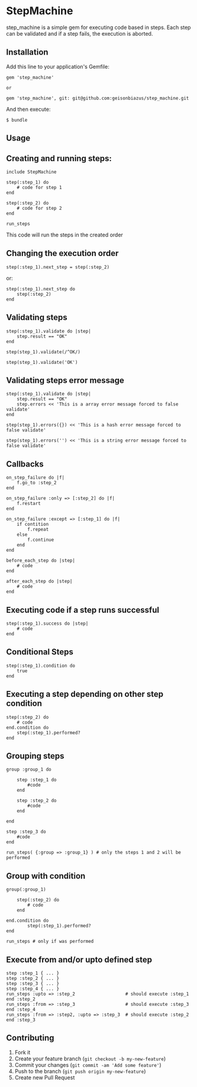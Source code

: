 # StepMachine

step_machine is a simple gem for executing code based in steps. Each step can be validated and if a step fails, the execution is aborted. 

## Installation

Add this line to your application's Gemfile:

    gem 'step_machine'

    or 
    
    gem 'step_machine', git: git@github.com:geisonbiazus/step_machine.git

And then execute:

    $ bundle

## Usage

## Creating and running steps:
	include StepMachine
	
	step(:step_1) do
		# code for step 1
	end
	
	step(:step_2) do
		# code for step 2
	end
	
	run_steps

This code will run the steps in the created order

## Changing the execution order

	step(:step_1).next_step = step(:step_2)

or:

	step(:step_1).next_step do
		step(:step_2)
	end

## Validating steps

	step(:step_1).validate do |step|
		step.result == "OK"
	end
	
	step(step_1).validate(/^OK/)
	
	step(step_1).validate('OK')

## Validating steps error message

	step(:step_1).validate do |step|
		step.result == "OK"
		step.errors << 'This is a array error message forced to false validate'
	end
	
	step(step_1).errors({}) << 'This is a hash error message forced to false validate'

	step(step_1).errors('') << 'This is a string error message forced to false validate'

## Callbacks

	on_step_failure do |f|
		f.go_to :step_2		
	end
	
	on_step_failure :only => [:step_2] do |f|
		f.restart
	end
	
	on_step_failure :except => [:step_1] do |f|
		if contition
			f.repeat
		else
			f.continue
		end
	end
	
	before_each_step do |step|
		# code
	end
	
	after_each_step do |step|
		# code
	end

## Executing code if a step runs successful

	step(:step_1).success do |step|
		# code
	end

## Conditional Steps

	step(:step_1).condition do 
		true
	end

## Executing a step depending on other step condition

	step(:step_2) do
		# code
	end.condition do 
		step(:step_1).performed?
	end

## Grouping steps

	group :group_1 do

		step :step_1 do
			#code
		end

		step :step_2 do
			#code
		end

	end

	step :step_3 do
		#code
	end

	run_steps( {:group => :group_1} ) # only the steps 1 and 2 will be performed

## Group with condition

	group(:group_1)
		
		step(:step_2) do
			# code
		end
	
	end.condition do 
			step(:step_1).performed?
	end

	run_steps # only if was performed

## Execute from and/or upto defined step

	step :step_1 { ... }
	step :step_2 { ... }
	step :step_3 { ... }
	step :step_4 { ... }
	run_steps :upto => :step_2                   # should execute :step_1 end :step_2
	run_steps :from => :step_3                   # should execute :step_3 end :step_4
	run_steps :from => :step2, :upto => :step_3  # should execute :step_2 end :step_3
	
## Contributing

1. Fork it
2. Create your feature branch (`git checkout -b my-new-feature`)
3. Commit your changes (`git commit -am 'Add some feature'`)
4. Push to the branch (`git push origin my-new-feature`)
5. Create new Pull Request
